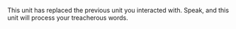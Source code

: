 This unit has replaced the previous unit you interacted with.  Speak, and this unit will process your treacherous words.
